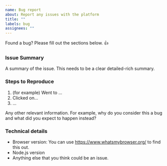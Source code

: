 ```yaml
---
name: Bug report
about: Report any issues with the platform
title: ""
labels: bug
assignees: ""
---
```


Found a bug? Please fill out the sections below. 👍

### Issue Summary

A summary of the issue. This needs to be a clear detailed-rich summary.

### Steps to Reproduce

1. (for example) Went to ...
2. Clicked on...
3. ...

Any other relevant information. For example, why do you consider this a bug and what did you expect to happen instead?

### Technical details

- Browser version: You can use https://www.whatsmybrowser.org/ to find this out.
- Node.js version
- Anything else that you think could be an issue.
